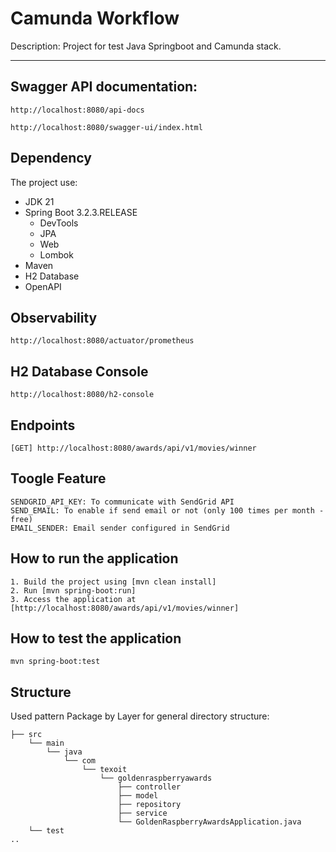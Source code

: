 # Camunda Workflow

Description: Project for test Java Springboot and Camunda stack.

<hr>

## Swagger API documentation:
```
http://localhost:8080/api-docs
```
```
http://localhost:8080/swagger-ui/index.html
```

## Dependency

The project use:

- JDK 21
- Spring Boot 3.2.3.RELEASE
    - DevTools
    - JPA
    - Web
    - Lombok
- Maven
- H2 Database
- OpenAPI

## Observability
````
http://localhost:8080/actuator/prometheus
````

## H2 Database Console
```
http://localhost:8080/h2-console
```

## Endpoints
````
[GET] http://localhost:8080/awards/api/v1/movies/winner
````

## Toogle Feature
````
SENDGRID_API_KEY: To communicate with SendGrid API
SEND_EMAIL: To enable if send email or not (only 100 times per month - free)
EMAIL_SENDER: Email sender configured in SendGrid
````

## How to run the application
```
1. Build the project using [mvn clean install]
2. Run [mvn spring-boot:run]
3. Access the application at [http://localhost:8080/awards/api/v1/movies/winner]
```

## How to test the application
```
mvn spring-boot:test
```

## Structure

Used pattern Package by Layer for general directory structure:

```
├── src
    └── main
        └── java
            └── com
                └── texoit
                    └── goldenraspberryawards
                        ├── controller
                        ├── model
                        ├── repository
                        ├── service
                        └── GoldenRaspberryAwardsApplication.java
    └── test
..
```

